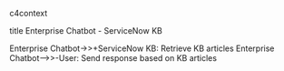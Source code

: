 c4context

title Enterprise Chatbot - ServiceNow KB

Enterprise Chatbot->>+ServiceNow KB: Retrieve KB articles
Enterprise Chatbot-->>-User: Send response based on KB articles
